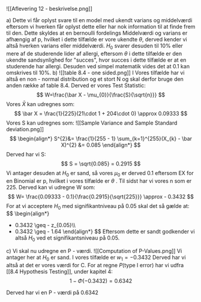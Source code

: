 ![[Aflevering 12 - beskrivelse.png]]

a)
Dette vi får oplyst svare til en model med ukendt varians og middelværdi eftersom vi hverken får oplyst dette eller har nok information til at finde frem til den. Dette skyldes at en bernoulli fordelings Middelværdi og varians er afhængig af p, hvilket i dette tilfælde er vore ukendte $\theta$, derved kender vi altså hverken varians eller middelværdi.
$H_{0}$ svarer desuden til 10% eller mere af de studerende lider af allergi, eftersom $\theta$ i dette tilfælde er den ukendte sandsynlighed for "succes", hvor succes i dette tilfælde er at en studerende har allergi. Desuden ved simpel matematik vides det at 0.1 kan omskrives til 10%.
b)
![[table 8.4 - one sided.png]]
I Vores tilfælde har vi altså en non - normal distribution og et stort N og skal derfor bruge den anden række af table 8.4. Derved er vores Test Statistic:
$$
W=\frac{\bar X  - \mu_{0}}{\frac{S}{\sqrt{n}}}
$$
Vores $\bar X$ kan udregnes som:
$$
\bar X = \frac{1}{225}(21\cdot 1  +  204\cdot 0) \approx 0.09333 
$$
Vores S kan udregnes som:
![[Sample Variance and Sample Standard deviation.png]]
$$
\begin{align*}
S^{2}&= \frac{1}{255 - 1} \sum_{k=1}^{255}(X_{k}  - \bar X)^{2} &= 0.085
\end{align*}
$$
Derved har vi S:
$$
S = \sqrt{0.085} = 0.2915
$$
Vi antager desuden at $H_{0}$ er sand, så vores $\mu_{0}$  er derved 0.1 eftersom EX for en Binomial er p, hvilket i vores tilfælde er $\theta$ .
Til sidst har vi vores n som er 225. Derved kan vi udregne W som:
$$
W= \frac{0.09333 - 0.1}{\frac{0.2915}{\sqrt{225}}} \approx  - 0.3432
$$
For at vi acceptere $H_{0}$ med signifikantniveau på 0.05 skal det så gælde at:
$$
\begin{align*}
 - 0.3432 \geq  - z_{0.05}\\\\
 - 0.3432 \geq  - 1.64
\end{align*}
$$
Eftersom dette er sandt godkender vi altså $H_{0}$ ved et signifikantsniveau  på 0.05.

c)
Vi skal nu udregne en P - værdi.
![[Computation of P-Values.png]]
Vi antager her at $H_{0}$ er sand. 
I vores tilfælde er $w_{1} =  - 0.3432$
Derved har vi altså at det er vores værdi for C.
For at regne $P(\text{type I error})$ har vi udfra [[8.4 Hypothesis Testing]], under kapitel 4:
$$
1 - \Phi( - 0.3432) =   0.6342
$$

Derved har vi en P - værdi på 0.6342